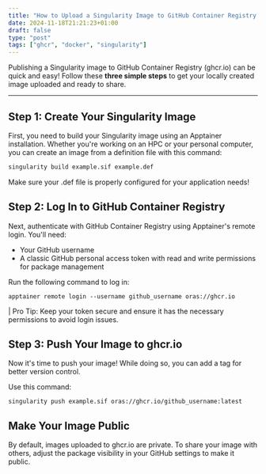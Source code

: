```yaml
---
title: "How to Upload a Singularity Image to GitHub Container Registry (ghcr.io)"
date: 2024-11-18T21:21:23+01:00
draft: false
type: "post"
tags: ["ghcr", "docker", "singularity"]
---
```


Publishing a Singularity image to GitHub Container Registry (ghcr.io) can be quick and easy! Follow these **three simple steps** to get your locally created image uploaded and ready to share.

---

## **Step 1: Create Your Singularity Image**

First, you need to build your Singularity image using an Apptainer installation. Whether you're working on an HPC or your personal computer, you can create an image from a definition file with this command:

```bash
singularity build example.sif example.def
```
Make sure your .def file is properly configured for your application needs!


## **Step 2: Log In to GitHub Container Registry**

Next, authenticate with GitHub Container Registry using Apptainer's remote login. 
You'll need:
- Your GitHub username
- A classic GitHub personal access token with read and write permissions for package management

Run the following command to log in:
```
apptainer remote login --username github_username oras://ghcr.io

```
| Pro Tip: Keep your token secure and ensure it has the necessary permissions to avoid login issues.

## **Step 3: Push Your Image to ghcr.io**

Now it's time to push your image! While doing so, you can add a tag for better version control. 

Use this command:
```
singularity push example.sif oras://ghcr.io/github_username:latest
```

## **Make Your Image Public**

By default, images uploaded to ghcr.io are private. To share your image with others, adjust the package visibility in your GitHub settings to make it public.